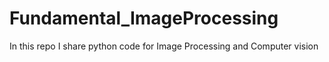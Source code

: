 # Fundamental_ImageProcessing
In this repo I share python code for Image Processing and Computer vision
